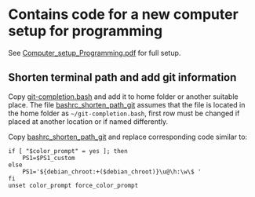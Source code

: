 # Contains code for a new computer setup for programming

See [Computer_setup_Programming.pdf](./Computer_setup_Programming.pdf) for full setup.

## Shorten terminal path and add git information
Copy [git-completion.bash](./git-completion.bash) and add it to home folder or another suitable place. The file [bashrc_shorten_path_git](./bashrc_shorten_path_git) assumes that the file is located in the home folder as `~/git-completion.bash`, first row must be changed if placed at another location or if named differently.

Copy [bashrc_shorten_path_git](./bashrc_shorten_path_git) and replace corresponding code similar to:
```
if [ "$color_prompt" = yes ]; then
    PS1=$PS1_custom
else
    PS1='${debian_chroot:+($debian_chroot)}\u@\h:\w\$ '
fi
unset color_prompt force_color_prompt
```
